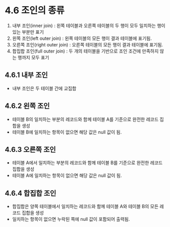 # 4.6 조인의 종류

1. 내부 조인(inner join) : 왼쪽 테이블과 오른쪽 테이블의 두 행이 모두 일치하는 행이 있는 부분만 표기
2. 왼쪽 조인(left outer join) : 왼쪽 테이블의 모든 행이 결과 테이블에 표기됨.
3. 오른쪽 조인(right outer join) : 오른쪽 테이블의 모든 행이 결과 테이블에 표기됨.
4. 합집합 조인(full outer join) : 두 개의 테이블을 기반으로 조인 조건에 만족하지 않는 행까지 모두 표기

## 4.6.1 내부 조인
- 내부 조인은 두 테이블 간에 교집합

## 4.6.2 왼쪽 조인
- 테이블 B의 일치하는 부분의 레코드와 함께 테이블 A를 기준으로 완전한 레코드 집합을 생성
- 테이블 B에 일치하는 항목이 없으면 해당 값은 null 값이 됨.

## 4.6.3 오른쪽 조인
- 테이블 A에서 일치하는 부분의 레코드와 함께 테이블 B를 기준으로 완전한 레코드 집합을 생성
- 테이블 A에 일치하는 항목이 없으면 해당 값은 null 값이 됨.

## 4.6.4 합집합 조인
- 합집합은 양쪽 테이블에서 일치하는 레코드와 함께 테이블 A와 테이블 B의 모든 레코드 집합을 생성
- 일치하는 항목이 없으면 누락된 쪽에 null 값이 포함되어 출력됨.
